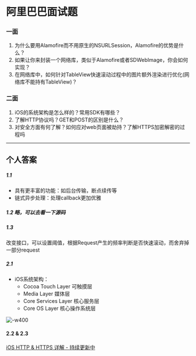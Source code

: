 # 阿里巴巴面试题
### 一面

1. 为什么要用Alamofire而不用原生的NSURLSession，Alamofire的优势是什么？
2. 如果让你来封装一个网络库，类似于Alamofire或者SDWebImage，你会如何实现？
3. 在网络库中，如何针对TableView快速滚动过程中的图片额外渲染进行优化(网络库不能持有TableView)？

### 二面

1. iOS的系统架构是怎么样的？常用SDK有哪些？
2. 了解HTTP协议吗？GET和POST的区别是什么？
3. 对安全方面有何了解？如何应对web页面被劫持？了解HTTPS加密解密的过程吗


-------


## 个人答案

##### 1.1
- 具有更丰富的功能：如后台传输，断点续传等
- 链式异步处理：处理callback更加优雅

##### 1.2 略，可以去看一下源码

##### 1.3
改变接口，可以设置阈值，根据Request产生的频率判断是否快速滚动，而舍弃掉一部分request

##### 2.1
- iOS系统架构：
    - Cocoa Touch Layer 可触摸层
    - Media Layer 媒体层
    - Core Services Layer 核心服务层
    - Core OS Layer 核心操作系统层

![-w400](http://ac-HSNl7zbI.clouddn.com/3DM9XmGzx1fGWHB9qFcVw1OGWka5izkyXqrLVbhj.jpg)

#### 2.2 & 2.3
[iOS HTTP & HTTPS 详解 - 持续更新中](https://github.com/RickeyBoy/Rickey-iOS-Notes/blob/master/%E7%AC%94%E8%AE%B0/iOS%20HTTP%20%26%20HTTPS%20%E8%AF%A6%E8%A7%A3.md)

